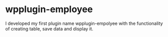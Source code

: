 # wpplugin-employee
I developed my first plugin name wpplugin-empolyee with the functionality of creating table, save data and display it. 
